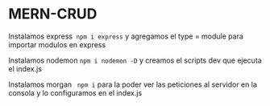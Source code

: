 # MERN-CRUD

Instalamos express``` npm i express``` y agregamos el type = module para importar modulos en express

Instalamos nodemon ``` npm i nodemon -D ``` y creamos el scripts dev que ejecuta el index.js

Instalamos morgan ``` npm i``` para la poder ver las peticiones al servidor en la consola y lo configuramos en el index.js

